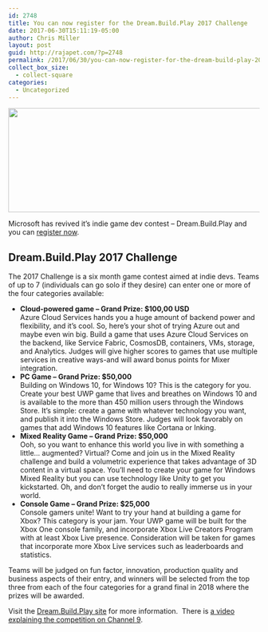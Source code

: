 ```yaml
---
id: 2748
title: You can now register for the Dream.Build.Play 2017 Challenge
date: 2017-06-30T15:11:19-05:00
author: Chris Miller
layout: post
guid: http://rajapet.com/?p=2748
permalink: /2017/06/30/you-can-now-register-for-the-dream-build-play-2017-challenge/
collect_box_size:
  - collect-square
categories:
  - Uncategorized
---
```

<img loading="lazy" class="alignnone size-medium" src="https://i0.wp.com/photos.smugmug.com/photos/i-xCHHc6k/0/7a2f8fc9/M/i-xCHHc6k-M.png?resize=599%2C209&#038;ssl=1" width="599" height="209" data-recalc-dims="1" />

Microsoft has revived it&#8217;s indie game dev contest &#8211; Dream.Build.Play and you can [register now](https://developer.microsoft.com/windows/projects/campaigns/dream-build-play-registration).

## Dream.Build.Play 2017 Challenge

The 2017 Challenge is a six month game contest aimed at indie devs. Teams of up to 7 (individuals can go solo if they desire) can enter one or more of the four categories available:

  * **Cloud-powered game &#8211; Grand Prize: $100,00 USD**  
    Azure Cloud Services hands you a huge amount of backend power and flexibility, and it’s cool. So, here’s your shot of trying Azure out and maybe even win big. Build a game that uses Azure Cloud Services on the backend, like Service Fabric, CosmosDB, containers, VMs, storage, and Analytics. Judges will give higher scores to games that use multiple services in creative ways-and will award bonus points for Mixer integration.
  * **PC Game &#8211; Grand Prize: $50,000**  
    Building on Windows 10, for Windows 10? This is the category for you. Create your best UWP game that lives and breathes on Windows 10 and is available to the more than 450 million users through the Windows Store. It’s simple: create a game with whatever technology you want, and publish it into the Windows Store. Judges will look favorably on games that add Windows 10 features like Cortana or Inking.
  * **Mixed Reality Game &#8211; Grand Prize: $50,000**  
    Ooh, so you want to enhance this world you live in with something a little… augmented? Virtual? Come and join us in the Mixed Reality challenge and build a volumetric experience that takes advantage of 3D content in a virtual space. You’ll need to create your game for Windows Mixed Reality but you can use technology like Unity to get you kickstarted. Oh, and don’t forget the audio to really immerse us in your world.
  * **Console Game &#8211; Grand Prize: $25,000**  
    Console gamers unite! Want to try your hand at building a game for Xbox? This category is your jam. Your UWP game will be built for the Xbox One console family, and incorporate Xbox Live Creators Program with at least Xbox Live presence. Consideration will be taken for games that incorporate more Xbox Live services such as leaderboards and statistics.

Teams will be judged on fun factor, innovation, production quality and business aspects of their entry, and winners will be selected from the top three from each of the four categories for a grand final in 2018 where the prizes will be awarded.

Visit the [Dream.Build.Play site](http://www.dreambuildplay.com) for more information.  There is [a video explaining the competition on Channel 9](https://channel9.msdn.com/Shows/dotGAME/Introducing-the-DreamBuildPlay-Game-Developer-Competition).